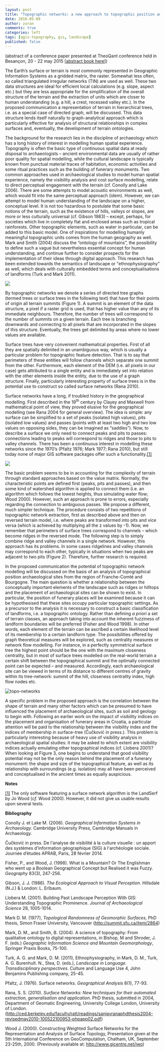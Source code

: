 ```yaml
---
layout: post
title: "Topographic networks: a new approach to topographic position analysis and modelling of topographic ontologies"
date: 2016-05-09
author: zoran
comments: true
categories: left
tags: [qgis-topography, gis, landscape]
published: false
---
```


(abstract of a conference paper presented at TheoQant conference held in Besançon, 20 - 22 may 2015 [<a href="http://thema.univ-fcomte.fr/theoq/pdf/resumes/TQ2015%20RESUMES.pdf" target="_blank">abstract book here</a>])

The Earth’s surface or terrain is most commonly represented in Geographic Information Systems as a gridded matrix, the raster. Somewhat less often, so called triangulated irregular networks (TIN) are used as well. These two data structures are ideal for efficient local calculations (e.g. slope, aspect etc.) but they are less appropriate for the simplification of the overall structure of the terrain and the extraction of units which are closer to human understanding (e.g. a hill, a crest, recessed valley etc.). In the proposed communication a representation of terrain in hierarchical trees, i.e. as a special case of directed graph, will be discussed. This data structure lends itself naturally to graph-analytical approach which is particularly effective for analysis of structural relationships in complex surfaces and, eventually, the development of terrain ontologies.

The background for the research lies in the discipline of archaeology which has a long history of interest in modelling human spatial experience. Topography is often the basic type of continuous spatial data at ready disposal to archaeologists – ancient environmental data are usually of rather poor quality for spatial modelling, while the cultural landscape is typically known from punctual material traces of habitation, economic activities and some ritual practices such as the building of funerary monuments. Two common approaches used in archaeological studies to model human spatial experience, namely the visibility analysis and cost surface modelling, relate to direct perceptual engagement with the terrain (cf. Conolly and Lake 2006). There are some attempts to model acoustic environments as well, which would fit into the same perceptual approach (idem). However, we can attempt to model human understanding of the landscape on a higher, conceptual level. It is not too hazardous to postulate that some basic notions of the terrain, such as the existence of hills, valleys or slopes, are more or less culturally universal (cf. Gibson 1983) – except, perhaps, for societies which live in completely flat and enclosed areas such as tropical rainforests. Other topographic elements, such as water in particular, can be added to this basic model. One of inspirations for modelling humanly meaningful topographic units comes from the human geography as well. Mark and Smith (2004) discuss the “ontology of mountains”, the possibility to define such a vague but nevertheless essential concept for human understanding, and continue further to consider prospects for the implementation of their ideas through digital approach. This research has been extended towards the semantics of landscape or "ethnophysiography" as well, which deals with culturally embedded terms and conceptualisations of landforms (Turk and Mark 2011).

 ![](/images/2016/05/Topo1.jpg)

By topographic networks we denote a series of directed tree graphs (termed trees or surface trees in the following text) that have for their points of origin all terrain summits (Figure 1). A summit is an element of the data structure, a pixel if a raster grid is used, that has higher value than any of its immediate neighbours. Therefore, the number of trees will correspond to the number of summits on a given terrain. Each tree is branching downwards and connecting to all pixels that are incorporated in the slopes of this structure. Eventually, the trees get delimited by areas where no lower values are available.

Surface trees have very convenient mathematical properties. First of all they are spatially delimited in an unambiguous way, which is usually a particular problem for topographic feature detection. That is to say that perimeters of these entities will follow channels which separate one summit from the other. Furthermore, each element of the DEM (i.e. all pixels in our case) gets attributed to a single entity and is immediately set into relation with the other elements inside the entity, due to the use of a graph structure. Finally, particularly interesting property of surface trees is in the potential use to construct so called surface networks (Rana 2010).

Surface networks have a long, if troubled history in the geographical modelling. First described in the 19<sup>th</sup> century by Clayey and Maxwell from mathematical point of view, they proved elusive for the geographical modelling (see Rana 2004 for general overview). The idea is simple: any surface can be simplified to a set of peaks (isolated high values), pits (isolated low values) and passes (points with at least two high and two low values on opposing sides, they can be imagined as “saddles”). Now, to describe a surface we only need to connect peaks and pits to passes: connections leading to peaks will correspond to ridges and those to pits to valley channels. There has been a continuous interest in modelling these networks since the 1970’s (Pfaltz 1976; Mark 1977; Rana 2010), but still today none of major GIS software packages offer such a functionality.<a href="#_ftn1" name="_ftnref1">[1]</a>

![](/images/2016/05/Topo2.jpg)

The basic problem seems to be in accounting for the complexity of terrain through standard approaches based on the value matrix. Normally, the characteristic points are defined first (peaks, pits and passes), and then some kind of watershed algorithm is applied to connect them (i.e. an algorithm which follows the lowest heights, thus simulating water flow; Wood 2000). However, such an approach is prone to errors, especially regarding the connection to ambiguous passes. We propose a different, much simpler technique. The procedure consists of two repetitions of topographic network extraction, first as described above and then on reversed terrain model, i.e. where peaks are transformed into pits and vice versa (which is achieved by multiplying all the z values by -1). Now, we remember that perimeters of surface trees correspond to channels – which become ridges in the reversed mode. The following step is to simply combine ridge and valley channels in a single network. However, this approach has its problems. In some cases ridgelines and valley channels may correspond to each other, typically in situations when two peaks are adjacent to two pits (Figure 2). Therefore, further research is required.

In the proposed communication the potential of topographic network modelling will be discussed on the basis of an analysis of topographical position archaeological sites from the region of Franche-Comté and Bourgogne. The main question is whether a relationship between the conceptually important elements of the landscape such as ridges or hilltops and the placement of archaeological sites can be shown to exist. In particular, the position of funerary places will be examined because it can be hypothesised that these sites occupy particular topographic settings. As a precursor to the analysis it is necessary to construct a basic classification of landforms, i.e. a topographic ontology. Rather than defining <em>a priori</em> a set of terrain classes, an approach taking into account the inherent fuzziness of landform boundaries will be preferred (Fisher and Wood 1998). In other words, each element of the terrain can be ascribed a certain likelihood level of its membership to a certain landform type. The possibilities offered by graph theoretical measures will be explored, such as centrality measures or network flow modelling. For instance, in a perfectly symmetrical surface tree the highest point should be the one with the maximum closeness centrality, but in most of surface trees modelled on the real-world terrain a certain shift between the topographical summit and the optimally connected point can be expected – and measured. Accordingly, each archaeological site can be viewed in terms of its distance to different centres of gravity within its tree-network: summit of the hill, closeness centrality index, high flow nodes etc.

![topo-networks](/images/2016/05/Topo3-300x224.jpg)

A specific problem in the proposed approach is the correlation between the shape of terrain and many other factors which can be presumed to have influenced the placement of archaeological sites, such as soil and geology to begin with. Following an earlier work on the impact of visibility indices on the placement and organisation of funerary areas in Croatia, a particular attention will be paid to the relationship between the visibility index and the indices of membership in surface-tree (Čučković in press.). This problem is particularly interesting because of heavy use of visibility analysis in archaeological spatial studies: it may be asked to which extent are visibility indices actually emulating other topographical indices (cf. Llobera 2001)? When looking at Figure 3, one begins to understand that good visibility potential may not be the only reason behind the placement of a funerary monument: the shape and size of the topographical feature, as well as its relationship with surroundings (e.g. isolation) may all have been perceived and conceptualised in the ancient times as equally auspicious.

<strong>Notes</strong>

<a href="#_ftnref1" name="_ftn1">[1]</a> The only software featuring a surface network algorithm is the LandSerf by Jo Wood (<em>cf.</em> Wood 2000). However, it did not give us usable results upon several tests.

<strong>Bibliography</strong>

Conolly J. et Lake M. (2006). <em>Geographical Information Systems in Archaeology. </em>Cambridge University Press, Cambridge Manuals in Archaeology.

Čučković in press. De l'analyse de visibilité à la culture visuelle : un apport des systèmes d'information géographique (SIG) à l'archéologie sociale. Journée d’études APRAB, Paris, 28 février 2014.

Fisher, P., and Wood, J. (1998). What is a Mountain? Or The Englishman who went up a Boolean Geographical Concept but Realised it was Fuzzy. <em>Geography</em> 83(3), 247-256.

Gibson, J. J. (1986). <em>The Ecological Approach to Visual Perception. </em>Hillsdale (N.J.) &amp; London: L. Erlbaum.

Llobera M. (2001). Building Past Landscape Perception With GIS: Understanding Topographic Prominence. <em>Journal of Archaeological Science </em>28, 1005-1014.

Mark D. M. (1977), <em>Topological Randomness of Geomorphic Surfaces</em>, PhD thesis, Simon Fraser University, Vancouver (<a href="http://summit.sfu.ca/item/2864">http://summit.sfu.ca/item/2864</a>)

Mark, D. M., and Smith, B. (2004). A science of topography: From qualitative ontology to digital representations, in Bishop, M and Shroder, J. F. (eds.) <em>Geographic Information Science and Mountain Geomorphology</em>, Springer Praxis Books, 75-100.

Turk, A. G. and Mark, D. M. (2011), Ethnophysiography, in Mark, D. M., Turk, A. G. Burenhult. N., Stea, D. (eds.), <em>Landscape in Language</em><em>. Transdisciplinary perspectives</em>. Culture and Language Use 4, John Benjamins Publishing company, 25-45.

Pfaltz, J. (1976). Surface networks. <em>Geographical Analysis</em> 8(1), 77-93.

Rana, S. S. (2010). <em>Surface Networks: New techniques for their automated extraction, generalisation and application</em>. PhD thesis, submitted in 2004, Department of Geomatic Engineering, University College London, University of London. (<a href="http://ced.berkeley.edu/faculty/ratt/readings/sanjayranaphdthesis2004-revisedmay2010-100522100953-phpapp02.pdf">http://ced.berkeley.edu/faculty/ratt/readings/sanjayranaphdthesis2004-revisedmay2010-100522100953-phpapp02.pdf</a>)

Wood J. (2000). Constructing Weighted Surface Networks for the Representation and Analysis of Surface Topology, Presentation given at the 5th International Conference on GeoComputation, Chatham, UK, September 23-25th, 2000. (Previously available at: http://www.gicentre.net/jwo)

